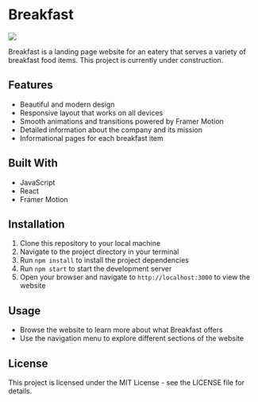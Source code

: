 # Breakfast

![](https://i.imgur.com/KSRQBos.png)

Breakfast is a landing page website for an eatery that serves a variety of breakfast food items. This project is currently under construction.

## Features

- Beautiful and modern design
- Responsive layout that works on all devices
- Smooth animations and transitions powered by Framer Motion
- Detailed information about the company and its mission
- Informational pages for each breakfast item

## Built With

- JavaScript
- React
- Framer Motion

## Installation

1.  Clone this repository to your local machine
2.  Navigate to the project directory in your terminal
3.  Run `npm install` to install the project dependencies
4.  Run `npm start` to start the development server
5.  Open your browser and navigate to `http://localhost:3000` to view the website

## Usage

- Browse the website to learn more about what Breakfast offers
- Use the navigation menu to explore different sections of the website

## License

This project is licensed under the MIT License - see the LICENSE file for details.
